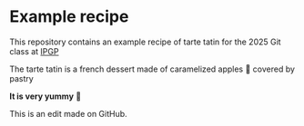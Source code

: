 # Example recipe

This repository contains an example recipe of tarte tatin for the 2025 Git class at [IPGP](www.ipgp.fr)

The tarte tatin is a french dessert made of caramelized apples 🍎 covered by pastry 

**It is very yummy** 🤠

This is an edit made on GitHub.
